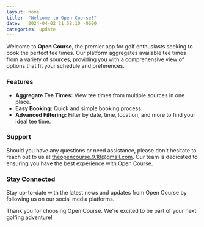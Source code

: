 ```yaml
---
layout: home
title:  "Welcome to Open Course!"
date:   2024-04-02 21:58:10 -0600
categories: update
---
```


Welcome to **Open Course**, the premier app for golf enthusiasts seeking to book the perfect tee times. Our platform aggregates available tee times from a variety of sources, providing you with a comprehensive view of options that fit your schedule and preferences.

### Features

- **Aggregate Tee Times:** View tee times from multiple sources in one place.
- **Easy Booking:** Quick and simple booking process.
- **Advanced Filtering:** Filter by date, time, location, and more to find your ideal tee time.

### Support

Should you have any questions or need assistance, please don't hesitate to reach out to us at [theopencourse.9.18@gmail.com](mailto:theopencourse.9.18@gmail.com). Our team is dedicated to ensuring you have the best experience with Open Course.

### Stay Connected

Stay up-to-date with the latest news and updates from Open Course by following us on our social media platforms.


Thank you for choosing Open Course. We're excited to be part of your next golfing adventure!
